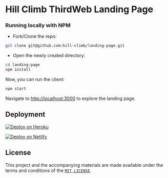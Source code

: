 # Hill Climb ThirdWeb Landing Page

### Running locally with NPM

- Fork/Clone the repo:

```sh
git clone git@github.com:hill-climb/landing-page.git
```

- Open the newly created directory:

```sh
cd landing-page
npm install
```

Now, you can run the client:

```sh
npm start
```

Navigate to [http://localhost:3000](http://localhost:3000) to explore the landing page.

## Deployment

[![Deploy on Heroku](https://www.herokucdn.com/deploy/button.svg)](https://heroku.com/deploy?template=https://github.com/hill-climb/landing-page)

[![Deploy on Netlify](https://www.netlify.com/img/deploy/button.svg)](https://app.netlify.com/start/deploy?repository=https://github.com/hill-climb/landing-page)

## License

This project and the accompanying materials are made available under the terms and conditions of the [`MIT LICENSE`](https://github.com/hill-climb/landing-page/blob/main/LICENSE).